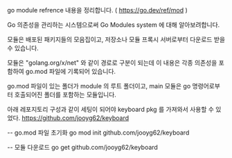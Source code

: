 go module refrence 내용을 정리합니다. ( https://go.dev/ref/mod )

Go 의존성을 관리하는 시스템으로써 Go Modules system 에 대해 알아보려합니다.

모듈은 배포된 패키지들의 모음집이고, 저장소나 모듈 프록시 서버로부터 다운로드 받을 수 있습니다.

모듈은 "golang.org/x/net" 와 같이 경로로 구분이 되는데 이 내용은 각종 의존성을 포함하여 go.mod 파일에 기록되어 있습니다.

go.mod 파일이 있는 폴더가 module 의 루트 폴더이고, main 모듈은 go 명령어로부터 호출되어진 폴더를 포함하는 모듈입니다.

아래 레포지토리 구성과 같이 세팅이 되어야 keyboard pkg 를 가져와서 사용할 수 있었다.
https://github.com/jooyg62/keyboard

-- go.mod 파일 초기화
go mod init github.com/jooyg62/keyboard

-- 모듈 다운로드
go get github.com/jooyg62/keyboard

